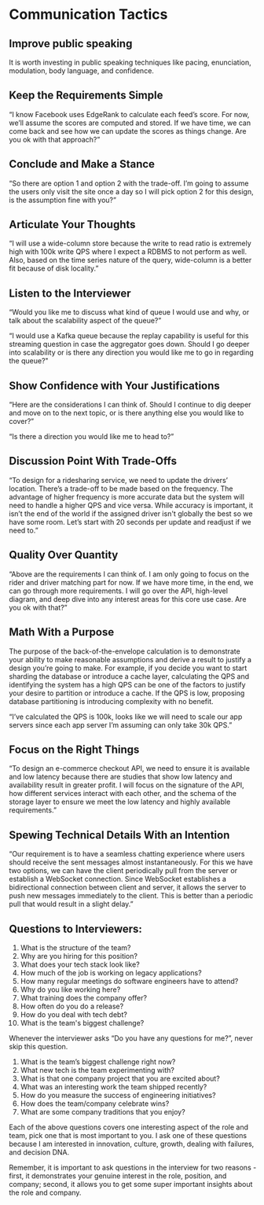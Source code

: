 # Communication Tactics

## Improve public speaking

It is worth investing in public speaking techniques like
pacing, enunciation, modulation, body language, and confidence.

## Keep the Requirements Simple

“I know Facebook uses EdgeRank to calculate each feed’s score. For now,
we’ll assume the scores are computed and stored. If we have time, we can
come back and see how we can update the scores as things change. Are you ok
with that approach?”

## Conclude and Make a Stance

“So there are option 1 and option 2 with the trade-off. I’m going to assume the
users only visit the site once a day so I will pick option 2 for this design, is the
assumption fine with you?”

## Articulate Your Thoughts

“I will use a wide-column store because the write to read ratio is extremely
high with 100k write QPS where I expect a RDBMS to not perform as well.
Also, based on the time series nature of the query, wide-column is a better fit
because of disk locality.”

## Listen to the Interviewer

“Would you like me to discuss what kind of queue I would use and why, or talk
about the scalability aspect of the queue?”

“I would use a Kafka queue because the replay capability is useful for this
streaming question in case the aggregator goes down. Should I go deeper into
scalability or is there any direction you would like me to go in regarding the
queue?"

## Show Confidence with Your Justifications

“Here are the
considerations I can think of. Should I continue to dig deeper and move on to the
next topic, or is there anything else you would like to cover?”

“Is there a direction you
would like me to head to?”

## Discussion Point With Trade-Offs

“To design for a ridesharing service, we need to update the drivers’ location.
There’s a trade-off to be made based on the frequency. The advantage of higher
frequency is more accurate data but the system will need to handle a higher
QPS and vice versa. While accuracy is important, it isn’t the end of the world
if the assigned driver isn't globally the best so we have some room. Let’s start
with 20 seconds per update and readjust if we need to.”

## Quality Over Quantity

“Above are the requirements I can think of. I am only going to focus on the
rider and driver matching part for now. If we have more time, in the end, we
can go through more requirements. I will go over the API, high-level diagram,
and deep dive into any interest areas for this core use case. Are you ok with
that?”

## Math With a Purpose

The purpose of the back-of-the-envelope calculation is to demonstrate your
ability to make reasonable assumptions and derive a result to justify a design
you’re going to make. For example, if you decide you want to start sharding the
database or introduce a cache layer, calculating the QPS and identifying the
system has a high QPS can be one of the factors to justify your desire to partition
or introduce a cache. If the QPS is low, proposing database partitioning is
introducing complexity with no benefit.

“I’ve calculated the QPS is 100k, looks like we will need to scale our app
servers since each app server I’m assuming can only take 30k QPS.”

## Focus on the Right Things

“To design an e-commerce checkout API, we need to ensure it is available and
low latency because there are studies that show low latency and availability
result in greater profit. I will focus on the signature of the API, how different
services interact with each other, and the schema of the storage layer to ensure
we meet the low latency and highly available requirements.”

## Spewing Technical Details With an Intention

“Our requirement is to have a seamless chatting experience where users should
receive the sent messages almost instantaneously. For this we have two
options, we can have the client periodically pull from the server or establish a
WebSocket connection. Since WebSocket establishes a bidirectional
connection between client and server, it allows the server to push new
messages immediately to the client. This is better than a periodic pull that
would result in a slight delay.”

## Questions to Interviewers:

1. What is the structure of the team?
2. Why are you hiring for this position?
3. What does your tech stack look like?
4. How much of the job is working on legacy applications?
5. How many regular meetings do software engineers have to attend?
6. Why do you like working here?
7. What training does the company offer?
8. How often do you do a release?
9. How do you deal with tech debt?
10. What is the team's biggest challenge?

Whenever the interviewer asks “Do you have any questions for me?”, never skip this question.

1. What is the team’s biggest challenge right now?
1. What new tech is the team experimenting with?
1. What is that one company project that you are excited about?
1. What was an interesting work the team shipped recently?
1. How do you measure the success of engineering initiatives?
1. How does the team/company celebrate wins?
1. What are some company traditions that you enjoy?

Each of the above questions covers one interesting aspect of the role and team, pick one that is most important to you. I ask one of these questions because I am interested in innovation, culture, growth, dealing with failures, and decision DNA.

Remember, it is important to ask questions in the interview for two reasons - first, it demonstrates your genuine interest in the role, position, and company; second, it allows you to get some super important insights about the role and company.
